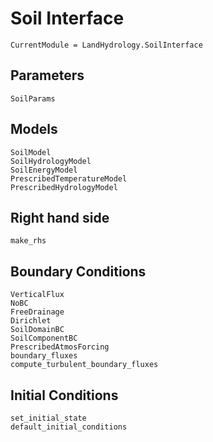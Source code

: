 # Soil Interface

```@meta
CurrentModule = LandHydrology.SoilInterface
```

## Parameters
```@docs
SoilParams
```

## Models
```@docs
SoilModel
SoilHydrologyModel
SoilEnergyModel
PrescribedTemperatureModel
PrescribedHydrologyModel
```

## Right hand side
```@docs
make_rhs
```

## Boundary Conditions
```@docs
VerticalFlux
NoBC
FreeDrainage
Dirichlet
SoilDomainBC
SoilComponentBC
PrescribedAtmosForcing
boundary_fluxes
compute_turbulent_boundary_fluxes
```

## Initial Conditions
```@docs
set_initial_state
default_initial_conditions
```